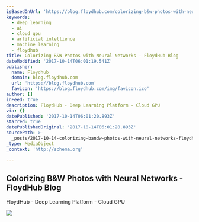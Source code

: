 ```yaml
---
isBasedOnUrl: 'https://blog.floydhub.com/colorizing-b&w-photos-with-neural-networks/'
keywords:
  - deep learning
  - ai
  - cloud gpu
  - artificial intellience
  - machine learning
  - floydhub
title: Colorizing B&W Photos with Neural Networks - FloydHub Blog
dateModified: '2017-10-14T06:01:19.541Z'
publisher:
  name: Floydhub
  domain: blog.floydhub.com
  url: 'https://blog.floydhub.com'
  favicon: 'https://blog.floydhub.com/img/favicon.ico'
author: []
inFeed: true
description: FloydHub - Deep Learning Platform - Cloud GPU
via: {}
datePublished: '2017-10-14T06:01:20.893Z'
starred: true
datePublishedOriginal: '2017-10-14T06:01:20.893Z'
sourcePath: >-
  _posts/2017-10-14-colorizing-bandw-photos-with-neural-networks-floydhub-blog.md
_type: MediaObject
_context: 'http://schema.org'

---
```

<article style=""><h1>Colorizing B&amp;W Photos with Neural Networks - FloydHub Blog</h1><p>FloydHub - Deep Learning Platform - Cloud GPU</p><img src="https://blog.floydhub.com/static/5427a119e0692f31d72d58fce5c752a6-4f122.png" /></article>